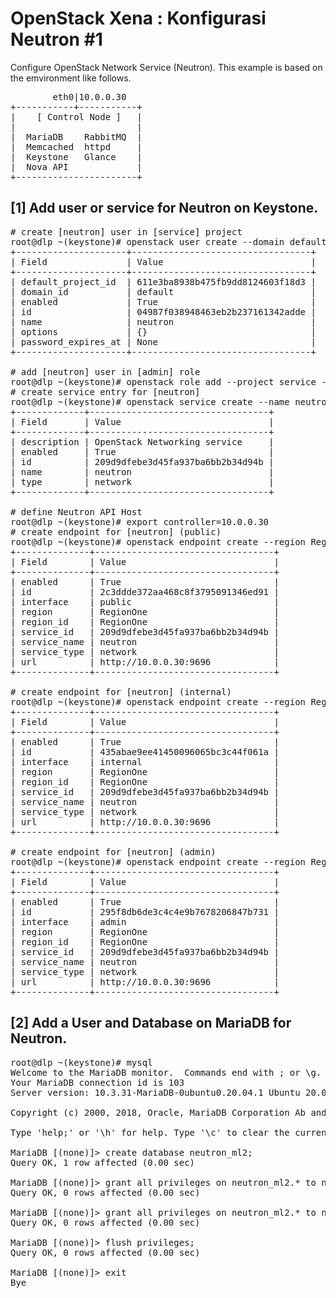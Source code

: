 # OpenStack Xena : Konfigurasi Neutron #1
	
Configure OpenStack Network Service (Neutron).
This example is based on the emvironment like follows.
<pre>
        eth0|10.0.0.30 
+-----------+-----------+
|    [ Control Node ]   |
|                       |
|  MariaDB    RabbitMQ  |
|  Memcached  httpd     |
|  Keystone   Glance    |
|  Nova API             |
+-----------------------+</pre>

## [1]	Add user or service for Neutron on Keystone.
<pre>
# create [neutron] user in [service] project
root@dlp ~(keystone)# openstack user create --domain default --project service --password servicepassword neutron
+---------------------+----------------------------------+
| Field               | Value                            |
+---------------------+----------------------------------+
| default_project_id  | 611e3ba8938b475fb9dd8124603f18d3 |
| domain_id           | default                          |
| enabled             | True                             |
| id                  | 04987f038948463eb2b237161342adde |
| name                | neutron                          |
| options             | {}                               |
| password_expires_at | None                             |
+---------------------+----------------------------------+

# add [neutron] user in [admin] role
root@dlp ~(keystone)# openstack role add --project service --user neutron admin
# create service entry for [neutron]
root@dlp ~(keystone)# openstack service create --name neutron --description "OpenStack Networking service" network
+-------------+----------------------------------+
| Field       | Value                            |
+-------------+----------------------------------+
| description | OpenStack Networking service     |
| enabled     | True                             |
| id          | 209d9dfebe3d45fa937ba6bb2b34d94b |
| name        | neutron                          |
| type        | network                          |
+-------------+----------------------------------+

# define Neutron API Host
root@dlp ~(keystone)# export controller=10.0.0.30
# create endpoint for [neutron] (public)
root@dlp ~(keystone)# openstack endpoint create --region RegionOne network public http://$controller:9696
+--------------+----------------------------------+
| Field        | Value                            |
+--------------+----------------------------------+
| enabled      | True                             |
| id           | 2c3ddde372aa468c8f3795091346ed91 |
| interface    | public                           |
| region       | RegionOne                        |
| region_id    | RegionOne                        |
| service_id   | 209d9dfebe3d45fa937ba6bb2b34d94b |
| service_name | neutron                          |
| service_type | network                          |
| url          | http://10.0.0.30:9696            |
+--------------+----------------------------------+

# create endpoint for [neutron] (internal)
root@dlp ~(keystone)# openstack endpoint create --region RegionOne network internal http://$controller:9696
+--------------+----------------------------------+
| Field        | Value                            |
+--------------+----------------------------------+
| enabled      | True                             |
| id           | 435abae9ee41450096065bc3c44f061a |
| interface    | internal                         |
| region       | RegionOne                        |
| region_id    | RegionOne                        |
| service_id   | 209d9dfebe3d45fa937ba6bb2b34d94b |
| service_name | neutron                          |
| service_type | network                          |
| url          | http://10.0.0.30:9696            |
+--------------+----------------------------------+

# create endpoint for [neutron] (admin)
root@dlp ~(keystone)# openstack endpoint create --region RegionOne network admin http://$controller:9696
+--------------+----------------------------------+
| Field        | Value                            |
+--------------+----------------------------------+
| enabled      | True                             |
| id           | 295f8db6de3c4c4e9b7678206847b731 |
| interface    | admin                            |
| region       | RegionOne                        |
| region_id    | RegionOne                        |
| service_id   | 209d9dfebe3d45fa937ba6bb2b34d94b |
| service_name | neutron                          |
| service_type | network                          |
| url          | http://10.0.0.30:9696            |
+--------------+----------------------------------+</pre>

## [2]	Add a User and Database on MariaDB for Neutron.
<pre>
root@dlp ~(keystone)# mysql
Welcome to the MariaDB monitor.  Commands end with ; or \g.
Your MariaDB connection id is 103
Server version: 10.3.31-MariaDB-0ubuntu0.20.04.1 Ubuntu 20.04

Copyright (c) 2000, 2018, Oracle, MariaDB Corporation Ab and others.

Type 'help;' or '\h' for help. Type '\c' to clear the current input statement.

MariaDB [(none)]> create database neutron_ml2; 
Query OK, 1 row affected (0.00 sec)

MariaDB [(none)]> grant all privileges on neutron_ml2.* to neutron@'localhost' identified by 'password'; 
Query OK, 0 rows affected (0.00 sec)

MariaDB [(none)]> grant all privileges on neutron_ml2.* to neutron@'%' identified by 'password'; 
Query OK, 0 rows affected (0.00 sec)

MariaDB [(none)]> flush privileges; 
Query OK, 0 rows affected (0.00 sec)

MariaDB [(none)]> exit 
Bye</pre>
